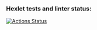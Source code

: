 ### Hexlet tests and linter status:
[![Actions Status](https://github.com/ValeriaLukovich/python-project-83/actions/workflows/hexlet-check.yml/badge.svg)](https://github.com/ValeriaLukovich/python-project-83/actions)